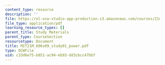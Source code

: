 ```yaml
---
content_type: resource
description: ''
file: https://ol-ocw-studio-app-production.s3.amazonaws.com/courses/21m-606-introduction-to-stagecraft-spring-2009/c33d6e75b851ac94eb93dd3cbcc47bbf_MIT21M_606s09_study01_power.pdf
file_type: application/pdf
learning_resource_types: []
parent_title: Study Materials
parent_type: CourseSection
resourcetype: Document
title: MIT21M_606s09_study01_power.pdf
type: OCWFile
uid: c33d6e75-b851-ac94-eb93-dd3cbcc47bbf
---
```

